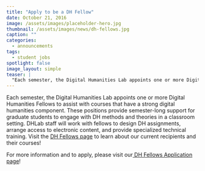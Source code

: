 ```yaml
---
title: "Apply to be a DH Fellow"
date: October 21, 2016
image: /assets/images/placeholder-hero.jpg
thumbnail: /assets/images/news/dh-fellows.jpg
caption: ""
categories: 
  - announcements
tags:
  - student jobs
spotlight: false 
image_layout: simple
teaser: |
  "Each semester, the Digital Humanities Lab appoints one or more Digital Humanities Fellows to assist with courses that have a strong digital humanities component. These positions provide semester-long..."
---
```


Each semester, the Digital Humanities Lab appoints one or more Digital Humanities Fellows to assist with courses that have a strong digital humanities component. These positions provide semester-long support for graduate students to engage with DH methods and theories in a classroom setting. DHLab staff will work with fellows to design DH assignments, arrange access to electronic content, and provide specialized technical training. Visit the <a href="http://web.library.yale.edu/dhlab/dhfellows" target="_blank">DH Fellows page</a> to learn about our current recipients and their courses!
   
For more information and to apply, please visit our<a href="http://web.library.yale.edu/dhlab/dhfellowsapplication" target="_blank"> DH Fellows Application page</a>!